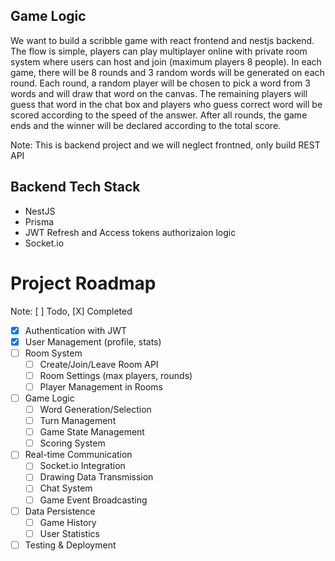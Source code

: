 ## Game Logic

We want to build a scribble game with react frontend and nestjs backend. The flow is simple, players can play multiplayer online with private room system where users can host and join (maximum players 8 people). In each game, there will be 8 rounds and 3 random words will be generated on each round. Each round, a random player will be chosen to pick a word from 3 words and will draw that word on the canvas. The remaining players will guess that word in the chat box and players who guess correct word will be scored according to the speed of the answer. After all rounds, the game ends and the winner will be declared according to the total score.

Note: This is backend project and we will neglect frontned, only build REST API

## Backend Tech Stack

- NestJS
- Prisma
- JWT Refresh and Access tokens authorizaion logic
- Socket.io

# Project Roadmap

Note: [ ] Todo, [X] Completed

- [x] Authentication with JWT
- [x] User Management (profile, stats)
- [ ] Room System
  - [ ] Create/Join/Leave Room API
  - [ ] Room Settings (max players, rounds)
  - [ ] Player Management in Rooms
- [ ] Game Logic
  - [ ] Word Generation/Selection
  - [ ] Turn Management
  - [ ] Game State Management
  - [ ] Scoring System
- [ ] Real-time Communication
  - [ ] Socket.io Integration
  - [ ] Drawing Data Transmission
  - [ ] Chat System
  - [ ] Game Event Broadcasting
- [ ] Data Persistence
  - [ ] Game History
  - [ ] User Statistics
- [ ] Testing & Deployment
